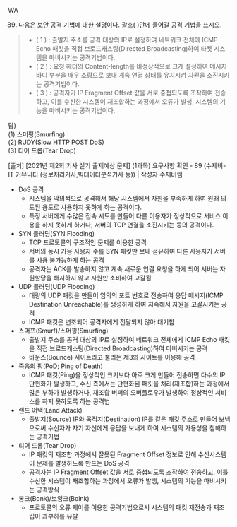 WA  
  
89. 다음은 보안 공격 기법에 대한 설명이다. 괄호( )안에 들어갈 공격 기법을 쓰시오.  
> - ( 1 ) : 출발지 주소를 공격 대상의 IP로 설정하여 네트워크 전체에 ICMP Echo 패킷을 직접 브로드캐스팅(Directed Broadcasting)하여 타켓 시스템을 마비시키는 공격기법이다.
> - ( 2 ) : 요청 헤더의 Content-length를 비정상적으로 크게 설정하여 메시지 바디 부분을 매우 소량으로 보내 계속 연결 상태를 유지시켜 자원을 소진시키는 공격기법이다.
> - ( 3 ) : 공격자가 IP Fragment Offset 값을 서로 중첩되도록 조작하여 전송하고, 이를 수신한 시스템이 재조합하는 과정에서 오류가 발생, 시스템의 기능을 마비시키는 공격기법이다.
  
답)  
(1) 스머핑(Smurfing)  
(2) RUDY(Slow HTTP POST DoS)  
(3) 티어 드롭(Tear Drop)  
  
[출처] [2021년 제2회 기사 실기 출제예상 문제] (1과목) 요구사항 확인 - 89 (수제비- IT 커뮤니티 (정보처리기사,빅데이터분석기사 등)) | 작성자 수제비쌤  
  
- DoS 공격
  - 시스템을 악의적으로 공격해서 해당 시스템에서 자원을 부족하게 하여 원래 의도된 용도로 사용하지 못하게 하는 공격이다.
  - 특정 서버에게 수많은 접속 시도를 만들어 다른 이용자가 정상적으로 서비스 이용을 하지 못하게 하거나, 서버의 TCP 연결을 소진시키는 등의 공격이다.
- SYN 플러딩(SYN Flooding)
  - TCP 프로토콜의 구조적인 문제를 이용한 공격
  - 서버의 동시 가용 사용자 수를 SYN 패킷만 보내 점유하여 다른 사용자가 서버를 사용 불가능하게 하는 공격
  - 공격자는 ACK를 발송하지 않고 계속 새로운 연결 요청을 하게 되어 서버는 자원할당을 해지하지 않고 자원만 소비하여 고갈됨
- UDP 플러딩(UDP Flooding)
  - 대량의 UDP 패킷을 만들어 임의의 포트 번호로 전송하여 응답 메시지(ICMP Destination Unreachable)를 생성하게 하여 지속해서 자원을 고갈시키는 공격
  - ICMP 패킷은 변조되어 공격자에게 전달되지 않아 대기함
- 스머프(Smurf)/스머핑(Smurfing)
  - 출발지 주소를 공격 대상의 IP로 설정하여 네트워크 전체에게 ICMP Echo 패킷을 직접 브로드캐스팅(Directed Broadcasting)하여 마비시키는 공격
  - 바운스(Bounce) 사이트라고 불리는 제3의 사이트를 이용해 공격
- 죽음의 핑(PoD; Ping of Death)
  - ICMP 패킷(Ping)을 정상적인 크기보다 아주 크게 만들어 전송하면 다수의 IP 단편화가 발생하고, 수신 측에서는 단편화된 패킷을 처리(재조합)하는 과정에서 많은 부하가 발생하거나, 재조합 버퍼의 오버플로우가 발생하여 정상적인 서비스를 하지 못하도록 하는 공격법
- 랜드 어택(Land Attack)
  - 출발지(Source) IP와 목적지(Destination) IP를 같은 패킷 주소로 만들어 보냄으로써 수신자가 자기 자신에게 응답을 보내게 하여 시스템의 가용성을 침해하는 공격기법
- 티어 드롭(Tear Drop)
  - IP 패킷의 재조합 과정에서 잘못된 Fragment Offset 정보로 인해 수신시스템이 문제를 발생하도록 만드는 DoS 공격
  - 공격자는 IP Fragment Offset 값을 서로 중첩되도록 조작하여 전송하고, 이를 수신한 시스템이 재조합하는 과정에서 오류가 발생, 시스템의 기능을 마비시키는 공격방식
- 봉크(Bonk)/보잉크(Boink)
  - 프로토콜의 오류 제어를 이용한 공격기법으로서 시스템의 패킷 재전송과 재조립이 과부하를 유발
